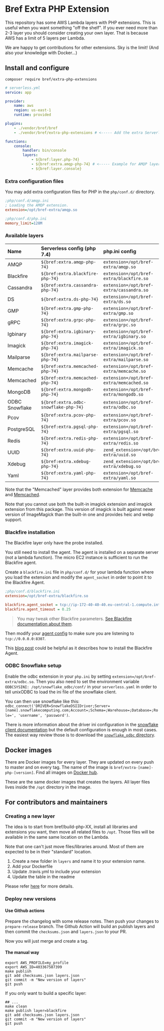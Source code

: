 # Bref Extra PHP Extension

This repository has some AWS Lambda layers with PHP extensions. This is useful when you want something "off the shelf".
If you ever need more than 2-3 layer you should consider creating your own layer. That is because AWS has
a limit of 5 layers per Lambda.

We are happy to get contributions for other extensions. Sky is the limit! (And also your knowledge with Docker...)

## Install and configure

```cli
composer require bref/extra-php-extensions
```

```yaml
# serverless.yml
service: app

provider:
    name: aws
    region: us-east-1
    runtime: provided

plugins:
    - ./vendor/bref/bref
    - ./vendor/bref/extra-php-extensions # <----- Add the extra Serverless plugin

functions:
    console:
        handler: bin/console
        layers:
            - ${bref:layer.php-74}
            - ${bref:extra.amqp-php-74} # <----- Example for AMQP layer
            - ${bref:layer.console}
```

### Extra configuration files

You may add extra configuration files for PHP in the ``php/conf.d/`` directory.

```ini
;php/conf.d/amqp.ini
; Loading the AMQP extension.
extension=/opt/bref-extra/amqp.so
```

```ini
;php/conf.d/php.ini
memory_limit=128M
```

### Available layers

| Name       | Serverless config (php 7.4)      | php.ini config                             |
|:-----------|:---------------------------------|:-------------------------------------------|
| AMQP       | `${bref:extra.amqp-php-74}`      | `extension=/opt/bref-extra/amqp.so`        |
| Blackfire  | `${bref:extra.blackfire-php-74}` | `extension=/opt/bref-extra/blackfire.so`   |
| Cassandra  | `${bref:extra.cassandra-php-74}` | `extension=/opt/bref-extra/cassandra.so`   |
| DS         | `${bref:extra.ds-php-74}`        | `extension=/opt/bref-extra/ds.so`          |
| GMP        | `${bref:extra.gmp-php-74}`       | `extension=/opt/bref-extra/gmp.so`         |
| gRPC       | `${bref:extra.grpc-php-74}`      | `extension=/opt/bref-extra/grpc.so`        |
| Igbinary   | `${bref:extra.igbinary-php-74}`  | `extension=/opt/bref-extra/igbinary.so`    |
| Imagick    | `${bref:extra.imagick-php-74}`   | `extension=/opt/bref-extra/imagick.so`     |
| Mailparse  | `${bref:extra.mailparse-php-74}` | `extension=/opt/bref-extra/mailparse.so`   |
| Memcache   | `${bref:extra.memcached-php-74}` | `extension=/opt/bref-extra/memcache.so`    |
| Memcached  | `${bref:extra.memcached-php-74}` | `extension=/opt/bref-extra/memcached.so`   |
| MongoDB    | `${bref:extra.mongodb-php-74}`   | `extension=/opt/bref-extra/mongodb.so`     |
| ODBC Snowflake | `${bref:extra.odbc-snowflake-php-74}` | `extension=/opt/bref-extra/odbc.so` |
| Pcov       | `${bref:extra.pcov-php-74}`      | `extension=/opt/bref-extra/pcov.so`        |
| PostgreSQL | `${bref:extra.pgsql-php-74}`     | `extension=/opt/bref-extra/pgsql.so`       |
| Redis      | `${bref:extra.redis-php-74}`     | `extension=/opt/bref-extra/redis.so`       |
| UUID       | `${bref:extra.uuid-php-74}`      | `zend_extension=/opt/bref-extra/uuid.so`   |
| Xdebug     | `${bref:extra.xdebug-php-74}`    | `zend_extension=/opt/bref-extra/xdebug.so` |
| Yaml       | `${bref:extra.yaml-php-74}`      | `extension=/opt/bref-extra/yaml.so`   |

Note that the "Memcached" layer provides both extension for [Memcache](https://pecl.php.net/package/memcache) and [Memcached](https://pecl.php.net/package/memcached).

Note that you cannot use both the built-in imagick extension and imagick extension from this package.
This version of imagick is built against newer version of ImageMagick than the built-in one and provides heic and webp support.

### Blackfire installation

The Blackfire layer only have the probe installed.

You still need to install the agent.
The agent is installed on a separate server (not a lambda function). The micro
EC2 instance is sufficient to run the Blackfire agent.

Create a `blackfire.ini` file in `php/conf.d/` for your lambda function where you load the extension
and modify the `agent_socket` in order to point it to the Blackfire Agent.

```ini
;php/conf.d/blackfire.ini
extension=/opt/bref-extra/blackfire.so

blackfire.agent_socket = tcp://ip-172-40-40-40.eu-central-1.compute.internal:8307
blackfire.agent_timeout = 0.25
```

> You may tweak other Blackfire parameters.
> [See Blackfire documentation about them](https://blackfire.io/docs/configuration/php#configuring-the-probe-via-the-php-ini-configuration-file).

Then modify your [agent config](https://blackfire.io/docs/reference-guide/configuration#agent-configuration)
to make sure you are listening to `tcp://0.0.0.0:8307`.

This [blog post](https://developer.happyr.com/installing-blackfire-multiple-servers)
could be helpful as it describes how to install the Blackfire Agent.

### ODBC Snowflake setup

Enable the odbc extension in your `php.ini` by setting `extension=/opt/bref-extra/odbc.so`.
Then you also need to set the environment variable `ODBCSYSINI: /opt/snowflake_odbc/conf/` in your `serverless.yaml`
in order to tell unixODBC to load the ini file of the snowflake client.

You can then use snowflake like this: `odbc_connect('DRIVER=SnowflakeDSIIDriver;Server=[name].snowflakecomputing.com;Account=;Schema=;Warehouse=;Database=;Role=', 'username', 'password')`.

There is more information about the driver ini configuration in the [snowflake client documentation](https://docs.snowflake.com/en/user-guide/odbc-linux.html#step-4-configure-the-odbc-driver)
but the default configuration is enough in most cases.
The easiest way review those is to download the [`snowflake_odbc` directory](https://sfc-repo.snowflakecomputing.com/odbc/linux/index.html).

## Docker images

There are Docker images for every layer. They are updated on every push to master
and on every tag. The name of the image is `bref/extra-[name]-php-[version]`. Find
all images on [Docker hub](https://hub.docker.com/u/bref).

These are the same docker images that creates the layers. All layer files lives inside
the `/opt` directory in the image.

## For contributors and maintainers

### Creating a new layer

The idea is to start from bref/build-php-XX, install all libraries and extensions
you want, then move all related files to `/opt`. Those files will be available in
the same same location on the Lambda.

Note that one can't just move files/libraries around. Most of them are expected to
be in their "standard" location.

1. Create a new folder in `layers` and name it to your extension name.
2. Add your Dockerfile
3. Update .travis.yml to include your extension
4. Update the table in the readme

Please refer [here](docs/create_your_own_extension_layer.md) for more details.

### Deploy new versions

#### Use Github actions

Prepare the changelog with some release notes. Then push your changes to `prepare-release` branch.
The Github Action will build an publish layers and then commit the `checksums.json`
and `layers.json` to your PR.

Now you will just merge and create a tag.

#### The manual way

```
export AWS_PROFILE=my_profile
export AWS_ID=403367587399
make publish
git add checksums.json layers.json
git commit -m "New version of layers"
git push
```

If you only want to build a specific layer:

```
## ...
make clean
make publish layer=blackfire
git add checksums.json layers.json
git commit -m "New version of layers"
git push
```
